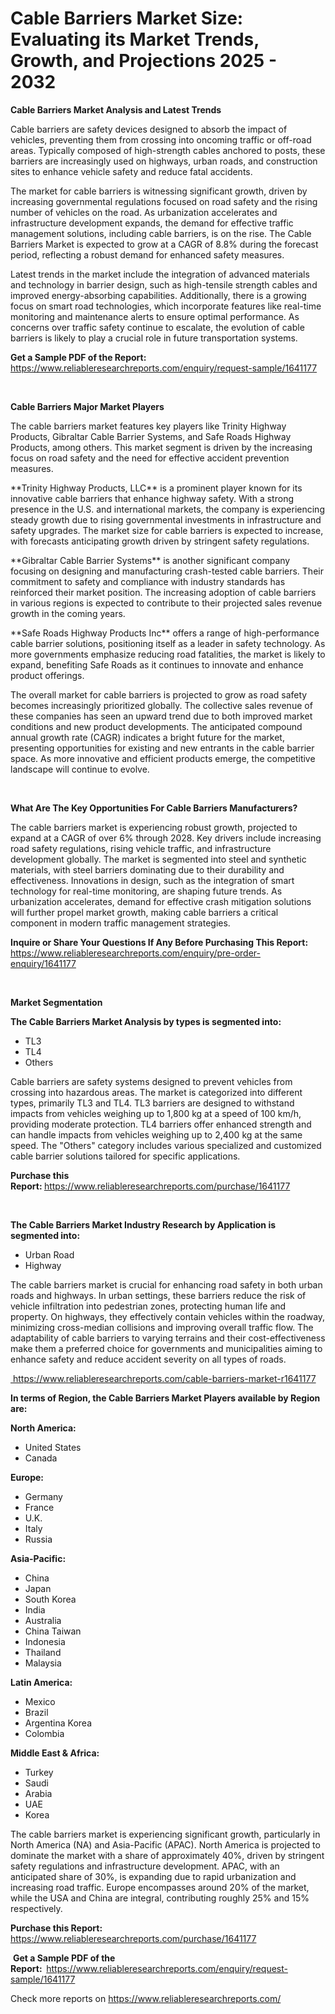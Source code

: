 <p><h1>Cable Barriers Market Size: Evaluating its Market Trends, Growth, and Projections 2025 - 2032</h1></p><p><strong>Cable Barriers Market Analysis and Latest Trends</strong></p>
<p><p>Cable barriers are safety devices designed to absorb the impact of vehicles, preventing them from crossing into oncoming traffic or off-road areas. Typically composed of high-strength cables anchored to posts, these barriers are increasingly used on highways, urban roads, and construction sites to enhance vehicle safety and reduce fatal accidents. </p><p>The market for cable barriers is witnessing significant growth, driven by increasing governmental regulations focused on road safety and the rising number of vehicles on the road. As urbanization accelerates and infrastructure development expands, the demand for effective traffic management solutions, including cable barriers, is on the rise. The Cable Barriers Market is expected to grow at a CAGR of 8.8% during the forecast period, reflecting a robust demand for enhanced safety measures.</p><p>Latest trends in the market include the integration of advanced materials and technology in barrier design, such as high-tensile strength cables and improved energy-absorbing capabilities. Additionally, there is a growing focus on smart road technologies, which incorporate features like real-time monitoring and maintenance alerts to ensure optimal performance. As concerns over traffic safety continue to escalate, the evolution of cable barriers is likely to play a crucial role in future transportation systems.</p></p>
<p><strong>Get a Sample PDF of the Report:&nbsp;</strong> <a href="https://www.reliableresearchreports.com/enquiry/request-sample/1641177?utm_campaign=3262&utm_medium=2&utm_source=Github&utm_content=ia&utm_term=30032025&utm_id=cable-barriers">https://www.reliableresearchreports.com/enquiry/request-sample/1641177</a></p>
<p>&nbsp;</p>
<p><strong>Cable Barriers Major Market Players</strong></p>
<p><p>The cable barriers market features key players like Trinity Highway Products, Gibraltar Cable Barrier Systems, and Safe Roads Highway Products, among others. This market segment is driven by the increasing focus on road safety and the need for effective accident prevention measures.</p><p>**Trinity Highway Products, LLC** is a prominent player known for its innovative cable barriers that enhance highway safety. With a strong presence in the U.S. and international markets, the company is experiencing steady growth due to rising governmental investments in infrastructure and safety upgrades. The market size for cable barriers is expected to increase, with forecasts anticipating growth driven by stringent safety regulations.</p><p>**Gibraltar Cable Barrier Systems** is another significant company focusing on designing and manufacturing crash-tested cable barriers. Their commitment to safety and compliance with industry standards has reinforced their market position. The increasing adoption of cable barriers in various regions is expected to contribute to their projected sales revenue growth in the coming years.</p><p>**Safe Roads Highway Products Inc** offers a range of high-performance cable barrier solutions, positioning itself as a leader in safety technology. As more governments emphasize reducing road fatalities, the market is likely to expand, benefiting Safe Roads as it continues to innovate and enhance product offerings.</p><p>The overall market for cable barriers is projected to grow as road safety becomes increasingly prioritized globally. The collective sales revenue of these companies has seen an upward trend due to both improved market conditions and new product developments. The anticipated compound annual growth rate (CAGR) indicates a bright future for the market, presenting opportunities for existing and new entrants in the cable barrier space. As more innovative and efficient products emerge, the competitive landscape will continue to evolve.</p></p>
<p>&nbsp;</p>
<p><strong>What Are The Key Opportunities For Cable Barriers Manufacturers?</strong></p>
<p><p>The cable barriers market is experiencing robust growth, projected to expand at a CAGR of over 6% through 2028. Key drivers include increasing road safety regulations, rising vehicle traffic, and infrastructure development globally. The market is segmented into steel and synthetic materials, with steel barriers dominating due to their durability and effectiveness. Innovations in design, such as the integration of smart technology for real-time monitoring, are shaping future trends. As urbanization accelerates, demand for effective crash mitigation solutions will further propel market growth, making cable barriers a critical component in modern traffic management strategies.</p></p>
<p><strong>Inquire or Share Your Questions If Any Before Purchasing This Report:</strong> <a href="https://www.reliableresearchreports.com/enquiry/pre-order-enquiry/1641177?utm_campaign=3262&utm_medium=2&utm_source=Github&utm_content=ia&utm_term=30032025&utm_id=cable-barriers">https://www.reliableresearchreports.com/enquiry/pre-order-enquiry/1641177</a></p>
<p>&nbsp;</p>
<p><strong>Market Segmentation</strong></p>
<p><strong>The Cable Barriers Market Analysis by types is segmented into:</strong></p>
<p><ul><li>TL3</li><li>TL4</li><li>Others</li></ul></p>
<p><p>Cable barriers are safety systems designed to prevent vehicles from crossing into hazardous areas. The market is categorized into different types, primarily TL3 and TL4. TL3 barriers are designed to withstand impacts from vehicles weighing up to 1,800 kg at a speed of 100 km/h, providing moderate protection. TL4 barriers offer enhanced strength and can handle impacts from vehicles weighing up to 2,400 kg at the same speed. The "Others" category includes various specialized and customized cable barrier solutions tailored for specific applications.</p></p>
<p><strong>Purchase this Report:&nbsp;</strong><a href="https://www.reliableresearchreports.com/purchase/1641177?utm_campaign=3262&utm_medium=2&utm_source=Github&utm_content=ia&utm_term=30032025&utm_id=cable-barriers">https://www.reliableresearchreports.com/purchase/1641177</a></p>
<p>&nbsp;</p>
<p><strong>The Cable Barriers Market Industry Research by Application is segmented into:</strong></p>
<p><ul><li>Urban Road</li><li>Highway</li></ul></p>
<p><p>The cable barriers market is crucial for enhancing road safety in both urban roads and highways. In urban settings, these barriers reduce the risk of vehicle infiltration into pedestrian zones, protecting human life and property. On highways, they effectively contain vehicles within the roadway, minimizing cross-median collisions and improving overall traffic flow. The adaptability of cable barriers to varying terrains and their cost-effectiveness make them a preferred choice for governments and municipalities aiming to enhance safety and reduce accident severity on all types of roads.</p></p>
<p><a href="https://www.reliableresearchreports.com/cable-barriers-market-r1641177?utm_campaign=3262&utm_medium=2&utm_source=Github&utm_content=ia&utm_term=30032025&utm_id=cable-barriers">&nbsp;https://www.reliableresearchreports.com/cable-barriers-market-r1641177</a></p>
<p><strong>In terms of Region, the Cable Barriers Market Players available by Region are:</strong></p>
<p>
    <p> <strong> North America: </strong>
        <ul>
            <li>United States</li>
            <li>Canada</li>
        </ul>
        </p> 
    <p> <strong> Europe: </strong>
        <ul>
            <li>Germany</li>
            <li>France</li>
            <li>U.K.</li>
            <li>Italy</li>
            <li>Russia</li>
        </ul>
        </p> 
    <p> <strong> Asia-Pacific: </strong>
        <ul>
            <li>China</li>
            <li>Japan</li>
            <li>South Korea</li>
            <li>India</li>
            <li>Australia</li>
            <li>China Taiwan</li>
            <li>Indonesia</li>
            <li>Thailand</li>
            <li>Malaysia</li>
        </ul>
        </p> 
    <p> <strong> Latin America: </strong>
        <ul>
            <li>Mexico</li>
            <li>Brazil</li>
            <li>Argentina Korea</li>
            <li>Colombia</li>
        </ul>
        </p> 
    <p> <strong> Middle East & Africa: </strong>
        <ul>
            <li>Turkey</li>
            <li>Saudi</li>
            <li>Arabia</li>
            <li>UAE</li>
            <li>Korea</li>
        </ul>
    </p>
    </p>
<p><p>The cable barriers market is experiencing significant growth, particularly in North America (NA) and Asia-Pacific (APAC). North America is projected to dominate the market with a share of approximately 40%, driven by stringent safety regulations and infrastructure development. APAC, with an anticipated share of 30%, is expanding due to rapid urbanization and increasing road traffic. Europe encompasses around 20% of the market, while the USA and China are integral, contributing roughly 25% and 15% respectively.</p></p>
<p><strong>Purchase this Report: </strong><a href="https://www.reliableresearchreports.com/purchase/1641177?utm_campaign=3262&utm_medium=2&utm_source=Github&utm_content=ia&utm_term=30032025&utm_id=cable-barriers">https://www.reliableresearchreports.com/purchase/1641177</a></p>
<p>&nbsp;<strong>Get a Sample PDF of the Report:&nbsp;&nbsp;</strong><a href="https://www.reliableresearchreports.com/enquiry/request-sample/1641177?utm_campaign=3262&utm_medium=2&utm_source=Github&utm_content=ia&utm_term=30032025&utm_id=cable-barriers">https://www.reliableresearchreports.com/enquiry/request-sample/1641177</a></p>
<p><strong></strong></p>
<p>Check more reports on <a href="https://www.reliableresearchreports.com/?utm_campaign=3262&utm_medium=2&utm_source=Github&utm_content=ia&utm_term=30032025&utm_id=cable-barriers">https://www.reliableresearchreports.com/</a></p>